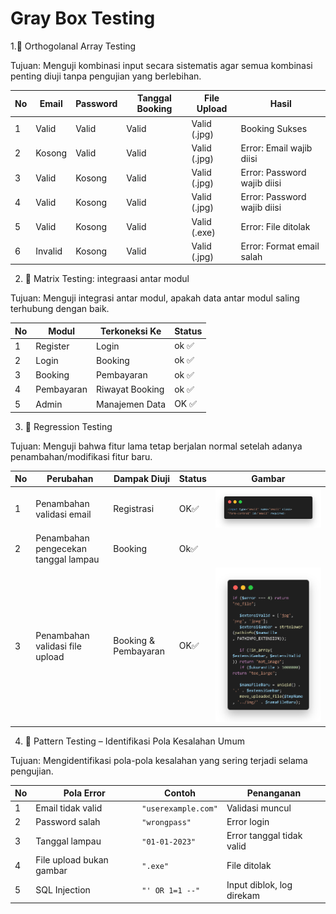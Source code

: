 # Gray Box Testing


1.🔧 Orthogolanal Array Testing

Tujuan: Menguji kombinasi input secara sistematis agar semua kombinasi penting diuji tanpa pengujian yang berlebihan.

| No | Email   | Password | Tanggal Booking | File Upload  | Hasil                       |
| -- | ------- | -------- | --------------- | ------------ | --------------------------- |
| 1  | Valid   | Valid    | Valid           | Valid (.jpg) | Booking Sukses              |
| 2  | Kosong  | Valid    | Valid           | Valid (.jpg) | Error: Email wajib diisi    |
| 3  | Valid   | Kosong   | Valid           | Valid (.jpg) | Error: Password wajib diisi |
| 4  | Valid   | Kosong   | Valid           | Valid (.jpg) | Error: Password wajib diisi |
| 5  | Valid   | Kosong   | Valid           | Valid (.exe) | Error: File ditolak         |
| 6  | Invalid | Kosong   | Valid           | Valid (.jpg) | Error: Format email salah   |



2. 🔄 Matrix Testing: integraasi antar modul

Tujuan: Menguji integrasi antar modul, apakah data antar modul saling terhubung dengan baik.

| **No** | **Modul**  | **Terkoneksi Ke** | **Status** |
| ------ | ---------- | ----------------- | ---------- |
| 1      | Register   | Login             | ok ✅      |
| 2      | Login      | Booking           | ok ✅       |
| 3      | Booking    | Pembayaran        | ok ✅         |
| 4      | Pembayaran | Riwayat Booking   | ok ✅         |
| 5      | Admin      | Manajemen Data    | OK ✅         |

  
3. 🔁 Regression Testing

Tujuan: Menguji bahwa fitur lama tetap berjalan normal setelah adanya penambahan/modifikasi fitur baru.

| **No** | **Perubahan**                        | **Dampak Diuji**     | **Status** | **Gambar** |
| ------ | ------------------------------------ | ------------------------------------ | -------------------- | ---------- |
| 1      | Penambahan validasi email            | Registrasi           | OK✅         |![Regis](screenshot/regis.png)
| 2      | Penambahan pengecekan tanggal lampau | Booking              | Ok✅        |
| 3      | Penambahan validasi file upload      | Booking & Pembayaran | OK✅        |![Regis](screenshot/upload.png)

4. 🧩 Pattern Testing – Identifikasi Pola Kesalahan Umum

Tujuan: Mengidentifikasi pola-pola kesalahan yang sering terjadi selama pengujian.

| **No** | **Pola Error**           | **Contoh**          | **Penanganan**            |
| ------ | ------------------------ | ------------------- | ------------------------- |
| 1      | Email tidak valid        | `"userexample.com"` | Validasi muncul           |
| 2      | Password salah           | `"wrongpass"`       | Error login               |
| 3      | Tanggal lampau           | `"01-01-2023"`      | Error tanggal tidak valid |
| 4      | File upload bukan gambar | `".exe"`            | File ditolak              |
| 5      | SQL Injection            | `"' OR 1=1 --"`     | Input diblok, log direkam |



